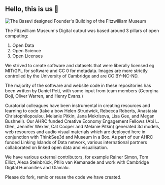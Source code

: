 ## Hello, this is us 👋

![The Basevi designed Founder's Building of the Fitzwilliam Museum](https://fitz-cms-images.s3.eu-west-2.amazonaws.com/fitz_portico.jpeg)

The Fitzwilliam Museum's Digital output was based around 3 pillars of open computing:

1. Open Data
2. Open Science 
3. Open Licenses

We strived to create software and datasets that were liberally licensed eg MIT/GPL for software and CC 0 for metadata. Images are more strictly controlled by the University of Cambridge and are CC BY-NC-ND. 

The majority of the software and website code in these repositories has been written by Daniel Pett, with some input from team members (Georgina Doji, Oliver Warren, and Henry Evans.)

Curatorial colleagues have been instrumental in creating resources and learning to code (take a bow Helen Strudwick, Rebecca Roberts, Anastasia Christophilopoulou, Melanie Pitkin, Jana Mokrisova, Lisa Gee, and Megan Bushnell). Our AHRC funded
Creative Economy Engagement Fellows (Abi L. Glen, Jennifer Wexler, Cat Cooper and Melanie Pitkin) generated 3d models, web resources and audio visual materials which are deployed here in conjunction with ThinkSee3d and Museum in a Box.
As part of our AHRC funded Linking Islands of Data network, various international partners collaborated on linked open data and visualisation.

We have various external contributors, for example Rainer Simon, Tom Elliot, Alexa Steinbrück, Philo van Kemanade and work with Cambridge Digital Humanities and Olamalu. 

Please do fork, remix or reuse the code we have created. 
